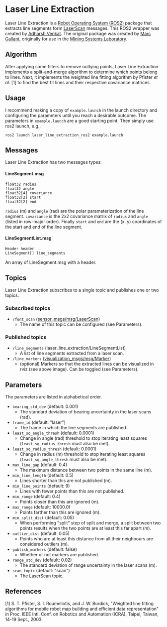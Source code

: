 # Laser Line Extraction
Laser Line Extraction is a [Robot Operating System (ROS2)](http://www.docs.ros.org) package that extracts line segments form [LaserScan](http://docs.ros.org/api/sensor_msgs/html/msg/LaserScan.html) messages. This ROS2 wrapper was created by [Adharsh Venkat](http://linkedin.com/in/adharshvenkatachalam). The original package was created by [Marc Gallant](http://marcgallant.ca), originally for use in the [Mining Systems Laboratory](http://msl.engineering.queensu.ca). 


## Algorithm
After applying some filters to remove outlying points, Laser Line Extraction implements a split-and-merge algorithm to determine which points belong to lines. Next, it implements the weighted line fitting algorithm by Pfister *et al.* [1] to find the best fit lines and their respective covariance matrices.

## Usage
I recommend making a copy of `example.launch` in the launch directory and configuring the parameters until you reach a desirable outcome. The parameters in `example.launch` are a good starting point. Then simply use ros2 launch, e.g.,

```
ros2 launch laser_line_extraction_ros2 example.launch
```

## Messages
Laser Line Extraction has two messages types:

#### LineSegment.msg
```
float32 radius
float32 angle
float32[4] covariance
float32[2] start
float32[2] end
```
`radius` (m) and `angle` (rad) are the polar parameterization of the line segment. `covariance` is the 2x2 covariance matrix of `radius` and `angle` (listed in row-major order). Finally `start` and `end` are the (x, y) coordinates of the start and end of the line segment.

#### LineSegmentList.msg
```
Header header
LineSegment[] line_segments
```
An array of LineSegment.msg with a header.

## Topics

Laser Line Extraction subscribes to a single topic and publishes one or two topics.

### Subscribed topics
- `/font_scan` ([sensor_msgs/msg/LaserScan](http://docs.ros.org/api/sensor_msgs/html/msg/LaserScan.html))
	- The name of this topic can be configured (see Parameters).

### Published topics
- `/line_segments` (laser\_line\_extraction/LineSegmentList)
	- A list of line segments extracted from a laser scan.
- `/line_markers` ([visualization_msgs/msg/Marker](http://docs.ros.org/api/visualization_msgs/html/msg/Marker.html))
	- (optional) Markers so that the extracted lines can be visualized in rviz (see above image). Can be toggled (see Parameters).

## Parameters
The parameters are listed in alphabetical order.

- `bearing_std_dev` (default: 0.001)
	- The standard deviation of bearing uncertainty in the laser scans (rad).
- `frame_id` (default: "laser")
	- The frame in which the line segments are published.
- `least_sq_angle_thresh` (default: 0.0001)
	- Change in angle (rad) threshold to stop iterating least squares (`least_sq_radius_thresh` must also be met).
- `least_sq_radius_thresh` (default: 0.0001)
	- Change in radius (m) threshold to stop iterating least squares (`least_sq_angle_thresh` must also be met).
- `max_line_gap` (default: 0.4)
	- The maximum distance between two points in the same line (m).
- `min_line_length` (default: 0.5)
	- Lines shorter than this are not published (m).
- `min_line_points` (default: 9)
	- Lines with fewer points than this are not published.
- `min_range` (default: 0.4)
	- Points closer than this are ignored (m).
- `max_range` (default: 10000.0)
	- Points farther than this are ignored (m).
- `min_split_dist` (default: 0.05)
	- When performing "split" step of split and merge, a split between two points results when the two points are at least this far apart (m).
- `outlier_dist` (default: 0.05)
	- Points who are at least this distance from all their neighbours are considered outliers (m).
- `publish_markers` (default: false)
	- Whether or not markers are published.
- `range_std_dev` (default: 0.02)
	- The standard deviation of range uncertainty in the laser scans (m).
- `scan_topic` (default: "scan")
	- The LaserScan topic.

## References
[1] S. T. Pfister, S. I. Roumeliotis, and J. W. Burdick, "Weighted line fitting algorithms for mobile robot map building and efficient data representation" in Proc. IEEE Intl. Conf. on Robotics and Automation (ICRA), Taipei, Taiwan, 14-19 Sept., 2003. 
